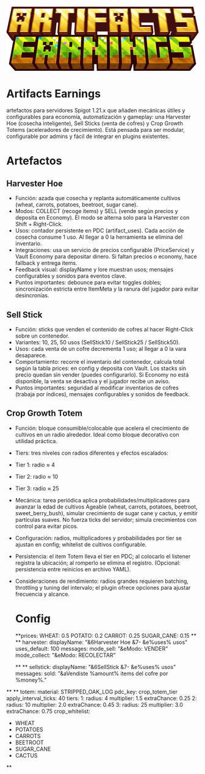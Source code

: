 ![alt text](EARNINGSLONG.png "logo")
# Artifacts Earnings
artefactos para servidores Spigot 1.21.x que añaden mecánicas útiles y configurables para economía, 
automatización y gameplay: una Harvester Hoe (cosecha inteligente), 
Sell Sticks (venta de cofres) y Crop Growth Totems (aceleradores de crecimiento). 
Está pensada para ser modular, configurable por admins y fácil de integrar en plugins existentes.
# Artefactos
## Harvester Hoe
- Función: azada que cosecha y replanta automáticamente cultivos (wheat, carrots, potatoes, beetroot, sugar cane).
- Modos: COLLECT (recoge items) y SELL (vende según precios y deposita en Economy). El modo se alterna solo para la Harvester con Shift + Right-Click.
- Usos: contador persistente en PDC (artifact_uses). Cada acción de cosecha consume 1 uso. Al llegar a 0 la herramienta se elimina del inventario.
- Integraciones: usa un servicio de precios configurable (PriceService) y Vault Economy para depositar dinero. Si faltan precios o economy, hace fallback y entrega items.
- Feedback visual: displayName y lore muestran usos; mensajes configurables y sonidos para eventos clave.
- Puntos importantes: debounce para evitar toggles dobles; sincronización estricta entre ItemMeta y la ranura del jugador para evitar desincronías.
## Sell Stick
- Función: sticks que venden el contenido de cofres al hacer Right-Click sobre un contenedor.
- Variantes: 10, 25, 50 usos (SellStick10 / SellStick25 / SellStick50).
- Usos: cada venta de un cofre decrementa 1 uso; al llegar a 0 la vara desaparece.
- Comportamiento: recorre el inventario del contenedor, calcula total según la tabla prices: en config y deposita con Vault. Los stacks sin precio quedan sin vender (puedes configurarlo).
  Si Economy no está disponible, la venta se desactiva y el jugador recibe un aviso.
- Puntos importantes: seguridad al modificar inventarios de cofres (trabaja por índices), mensajes configurables y sonidos de feedback.
## Crop Growth Totem
- Función: bloque consumible/colocable que acelera el crecimiento de cultivos en un radio alrededor. Ideal como bloque decorativo con utilidad práctica.
- Tiers: tres niveles con radios diferentes y efectos escalados:
- Tier 1: radio ≈ 4
- Tier 2: radio ≈ 10
- Tier 3: radio ≈ 25
- Mecánica: tarea periódica aplica probabilidades/multiplicadores para avanzar la edad de cultivos Ageable (wheat, carrots, potatoes, beetroot, sweet_berry_bush),
  simular crecimiento de sugar cane y cactus, y emitir partículas suaves. No fuerza ticks del servidor; simula crecimientos con control para evitar picos.
- Configuración: radios, multiplicadores y probabilidades por tier se ajustan en config; whitelist de cultivos configurable.
- Persistencia: el item Totem lleva el tier en PDC; al colocarlo el listener registra la ubicación; al romperlo se elimina el registro. (Opcional: persistencia entre reinicios en archivo YAML).
- Consideraciones de rendimiento: radios grandes requieren batching, throttling y tuning del intervalo; el plugin ofrece opciones para ajustar frecuencia y alcance.
  # Config
  **prices:
  WHEAT: 0.5
  POTATO: 0.2
  CARROT: 0.25
  SUGAR_CANE: 0.15
  **
  **
  harvester:
  displayName: "&6Harvester Hoe &7- &e%uses% usos"
  uses_default: 100
  messages:
    mode_sell: "&eModo: VENDER"
    mode_collect: "&eModo: RECOLECTAR"

  **
**
sellstick:
  displayName: "&6SellStick &7- &e%uses% usos"
  messages:
    sold: "&aVendiste %amount% items del cofre por %money%."

**
**
totem:
  material: STRIPPED_OAK_LOG
  pdc_key: crop_totem_tier
  apply_interval_ticks: 40
  tiers:
    1:
      radius: 4
      multiplier: 1.5
      extraChance: 0.25
    2:
      radius: 10
      multiplier: 2.0
      extraChance: 0.45
    3:
      radius: 25
      multiplier: 3.0
      extraChance: 0.75
crop_whitelist:
  - WHEAT
  - POTATOES
  - CARROTS
  - BEETROOT
  - SUGAR_CANE
  - CACTUS

**
